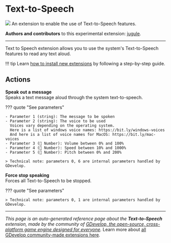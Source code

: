 # Text-to-Speech

<img src="https://resources.gdevelop-app.com/assets/Icons/Line Hero Pack/Master/SVG/Users/Users_user_chat_talk.svg" class="extension-icon"></img>
An extension to enable the use of Text-to-Speech features.

**Authors and contributors** to this experimental extension: [jugule](https://gd.games/jugule).

---

Text to Speech extension allows you to use the system's Text-to-Speech features to read any text aloud.

!!! tip
    Learn [how to install new extensions](/gdevelop5/extensions/search) by following a step-by-step guide.

## Actions

**Speak out a message**  
Speaks a text message aloud through the system text-to-speech.

??? quote "See parameters"

    - Parameter 1 (string): The message to be spoken
    - Parameter 2 (string): The voice to be used
      Voices vary depending on the operating system. 
      Here is a list of windows voice names: https://bit.ly/windows-voices 
      And here is a list of voice names for MacOS: https://bit.ly/mac-voices
    - Parameter 3 (🔢 Number): Volume between 0% and 100%
    - Parameter 4 (🔢 Number): Speed between 10% and 1000%
    - Parameter 5 (🔢 Number): Pitch between 0% and 200%

    > Technical note: parameters 0, 6 are internal parameters handled by GDevelop.

**Force stop speaking**  
Forces all Text-to-Speech to be stopped.

??? quote "See parameters"



    > Technical note: parameters 0, 1 are internal parameters handled by GDevelop.




---

*This page is an auto-generated reference page about the **Text-to-Speech** extension, made by the community of [GDevelop, the open-source, cross-platform game engine designed for everyone](https://gdevelop.io/).* Learn more about [all GDevelop community-made extensions here](/gdevelop5/extensions).